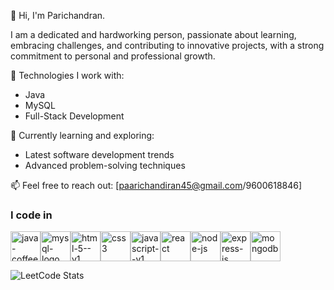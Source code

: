 👋 Hi, I'm Parichandran.

I am a dedicated and hardworking person, passionate about learning, embracing challenges, and
contributing to innovative projects, with a strong commitment to personal and professional growth.

🔧 Technologies I work with:
- Java
- MySQL
- Full-Stack Development

🌱 Currently learning and exploring:
- Latest software development trends
- Advanced problem-solving techniques

📫 Feel free to reach out: [paarichandiran45@gmail.com/9600618846]


### I code in
<img width="48" height="48" src="https://img.icons8.com/color/48/java-coffee-cup-logo--v1.png" alt="java-coffee-cup-logo--v1" /><img width="48" height="48" src="https://img.icons8.com/fluency/48/mysql-logo.png" alt="mysql-logo" /><img width="48" height="48" src="https://img.icons8.com/color/48/html-5--v1.png" alt="html-5--v1" /><img width="48" height="48" src="https://img.icons8.com/color/48/css3.png" alt="css3" /><img width="48" height="48" src="https://img.icons8.com/color/48/javascript--v1.png" alt="javascript--v1" /><img width="48" height="48" src="https://img.icons8.com/fluency/48/react.png" alt="react" /><img width="48" height="48" src="https://img.icons8.com/fluency/48/node-js.png" alt="node-js" /><img width="48" height="48" src="https://img.icons8.com/fluency/48/express-js.png" alt="express-js" /><img width="48" height="48" src="https://img.icons8.com/fluency/48/mongodb.png" alt="mongodb" />



![LeetCode Stats](https://leetcard.jacoblin.cool/paarichandiran?theme=dark&font=Marcellus&ext=contest)
